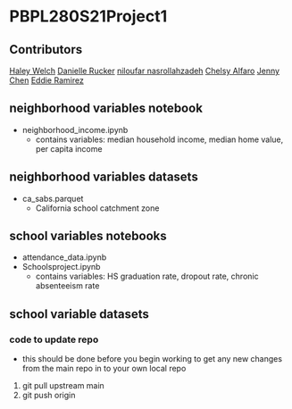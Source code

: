 # PBPL280S21Project1

## Contributors 
[Haley Welch](https://github.com/hay1997)
[Danielle Rucker](https://github.com/drucker13)
[niloufar nasrollahzadeh](https://github.com/nnasr001)
[Chelsy Alfaro](https://github.com/calfa021)
[Jenny Chen](https://github.com/jchen321)
[Eddie Ramirez](https://github.com/eddieramz)


## neighborhood variables notebook
- neighborhood_income.ipynb 
    - contains variables: median household income, median home value, per capita income
    
## neighborhood variables datasets
- ca_sabs.parquet 
    - California school catchment zone


## school variables notebooks
- attendance_data.ipynb
- Schoolsproject.ipynb
    - contains variables: HS graduation rate, dropout rate, chronic absenteeism rate
## school variable datasets 


### code to update repo
- this should be done before you begin working to get any new changes from the main repo in to your own local repo
1. git pull upstream main
2. git push origin

